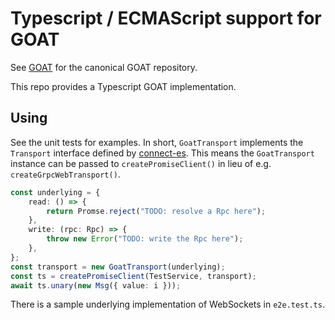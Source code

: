 # Typescript / ECMAScript support for GOAT

See [GOAT](https://github.com/avos-io/goat) for the canonical GOAT repository.

This repo provides a Typescript GOAT implementation.

## Using

See the unit tests for examples. In short, `GoatTransport` implements the `Transport` interface defined by [connect-es](https://github.com/connectrpc/connect-es). This means the `GoatTransport` instance can be passed to `createPromiseClient()` in lieu of e.g. `createGrpcWebTransport()`.

```typescript
const underlying = {
    read: () => {
        return Promse.reject("TODO: resolve a Rpc here");
    },
    write: (rpc: Rpc) => {
        throw new Error("TODO: write the Rpc here");
    },
};
const transport = new GoatTransport(underlying);
const ts = createPromiseClient(TestService, transport);
await ts.unary(new Msg({ value: i }));
```

There is a sample underlying implementation of WebSockets in `e2e.test.ts`.